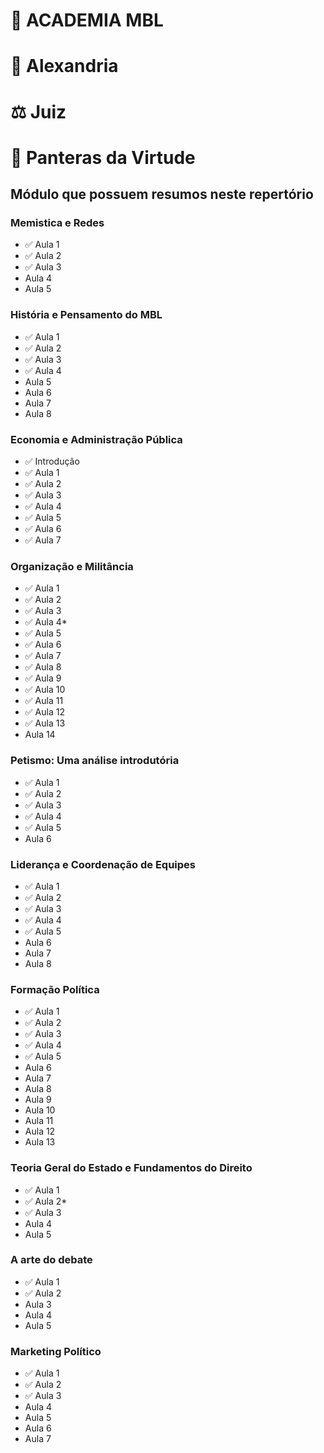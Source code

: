 # 🏫 ACADEMIA MBL
# 🗼 Alexandria
# ⚖️ Juiz
# 🐯 Panteras da Virtude


## Módulo que possuem resumos neste repertório 
### Memistica e Redes
- ✅ Aula 1 
- ✅ Aula 2
- ✅ Aula 3
-  Aula 4
-  Aula 5


### História e Pensamento do MBL
- ✅ Aula 1 
- ✅ Aula 2
- ✅ Aula 3
- ✅ Aula 4
-  Aula 5
-  Aula 6
-  Aula 7
-  Aula 8


### Economia e Administração Pública
- ✅ Introdução 
- ✅ Aula 1
- ✅ Aula 2
- ✅ Aula 3
- ✅ Aula 4
- ✅ Aula 5
- ✅ Aula 6
- ✅ Aula 7

### Organização e Militância
- ✅ Aula 1 
- ✅ Aula 2
- ✅ Aula 3
- ✅ Aula 4*
- ✅ Aula 5
- ✅ Aula 6
- ✅ Aula 7
- ✅ Aula 8
- ✅ Aula 9
- ✅ Aula 10
- ✅ Aula 11
- ✅ Aula 12
- ✅ Aula 13
- Aula 14


### Petismo: Uma análise introdutória
- ✅ Aula 1 
- ✅ Aula 2
- ✅ Aula 3
- ✅ Aula 4
- ✅ Aula 5
- Aula 6

### Liderança e Coordenação de Equipes
- ✅ Aula 1 
- ✅ Aula 2
- ✅ Aula 3
- ✅ Aula 4
- ✅ Aula 5
- Aula 6
- Aula 7
- Aula 8

### Formação Política
- ✅ Aula 1 
- ✅ Aula 2
- ✅ Aula 3
- ✅ Aula 4
- ✅ Aula 5
- Aula 6
- Aula 7
- Aula 8
- Aula 9
- Aula 10
- Aula 11
- Aula 12
- Aula 13

### Teoria Geral do Estado e Fundamentos do Direito
- ✅ Aula 1 
- ✅ Aula 2*
- ✅ Aula 3
- Aula 4
- Aula 5

### A arte do debate
- ✅ Aula 1 
- ✅ Aula 2
- Aula 3
- Aula 4
- Aula 5

### Marketing Político
- ✅ Aula 1 
- ✅ Aula 2
- ✅ Aula 3
- Aula 4
- Aula 5
- Aula 6
- Aula 7
